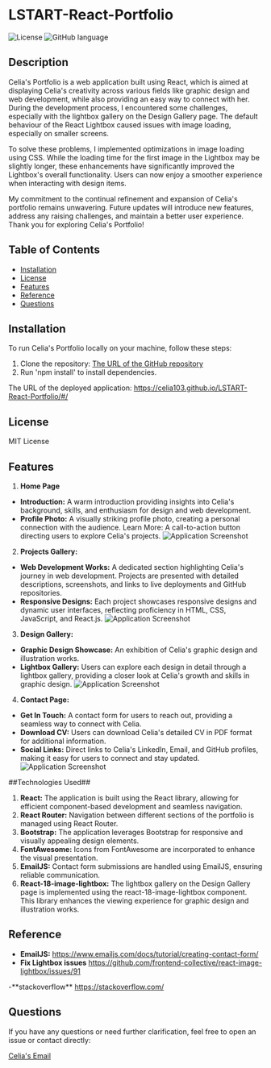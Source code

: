 # LSTART-React-Portfolio
![License](https://img.shields.io/badge/license-MIT-green)
![GitHub language](https://img.shields.io/github/languages/top/celia103/W12-TeamProfilerJS)

## Description
Celia's Portfolio is a web application built using React, which is aimed at displaying Celia's creativity across various fields like graphic design and web development, while also providing an easy way to connect with her. During the development process, I encountered some challenges, especially with the lightbox gallery on the Design Gallery page. The default behaviour of the React Lightbox caused issues with image loading, especially on smaller screens.

To solve these problems, I implemented optimizations in image loading using CSS. While the loading time for the first image in the Lightbox may be slightly longer, these enhancements have significantly improved the Lightbox's overall functionality. Users can now enjoy a smoother experience when interacting with design items.

My commitment to the continual refinement and expansion of Celia's portfolio remains unwavering. Future updates will introduce new features, address any raising challenges, and maintain a better user experience. Thank you for exploring Celia's Portfolio!

## Table of Contents

- [Installation](#installation)
- [License](#license)
- [Features](#features)
- [Reference](#reference)
- [Questions](#questions)

## Installation

To run Celia's Portfolio locally on your machine, follow these steps:
  1. Clone the repository: <a href="https://github.com/celia103/LSTART-React-Portfolio" target="_blank">The URL of the GitHub repository</a>
  2. Run 'npm install' to install dependencies.

The URL of the deployed application:
<a href="https://celia103.github.io/LSTART-React-Portfolio/#/" target="_blank">https://celia103.github.io/LSTART-React-Portfolio/#/</a>



## License

MIT License

## Features

1. **Home Page**
- **Introduction:** A warm introduction providing insights into Celia's background, skills, and enthusiasm for design and web development.
- **Profile Photo:** A visually striking profile photo, creating a personal connection with the audience.
Learn More: A call-to-action button directing users to explore Celia's projects.
![Application Screenshot](./assets/screencapture/Portfolio1.png)


2. **Projects Gallery:**
- **Web Development Works:** 
A dedicated section highlighting Celia's journey in web development. Projects are presented with detailed descriptions, screenshots, and links to live deployments and GitHub repositories.
- **Responsive Designs:** 
Each project showcases responsive designs and dynamic user interfaces, reflecting proficiency in HTML, CSS, JavaScript, and React.js.
![Application Screenshot](./assets/screencapture/Portfolio2.png)

3. **Design Gallery:**
- **Graphic Design Showcase:** An exhibition of Celia's graphic design and illustration works.
- **Lightbox Gallery:** Users can explore each design in detail through a lightbox gallery, providing a closer look at Celia's growth and skills in graphic design.
![Application Screenshot](./assets/screencapture/Portfolio3.png)

4. **Contact Page:**
- **Get In Touch:** A contact form for users to reach out, providing a seamless way to connect with Celia.
- **Download CV:** Users can download Celia's detailed CV in PDF format for additional information.
- **Social Links:** Direct links to Celia's LinkedIn, Email, and GitHub profiles, making it easy for users to connect and stay updated.
![Application Screenshot](./assets/screencapture/Portfolio4.png)

##Technologies Used##
1. **React:** The application is built using the React library, allowing for efficient component-based development and seamless navigation.
2. **React Router:** Navigation between different sections of the portfolio is managed using React Router.
3. **Bootstrap:** The application leverages Bootstrap for responsive and visually appealing design elements.
4. **FontAwesome:** Icons from FontAwesome are incorporated to enhance the visual presentation.
5. **EmailJS:** Contact form submissions are handled using EmailJS, ensuring reliable communication.
6. **React-18-image-lightbox:** The lightbox gallery on the Design Gallery page is implemented using the react-18-image-lightbox component. This library enhances the viewing experience for graphic design and illustration works.

## Reference

- **EmailJS:**
  <a href=" https://www.emailjs.com/docs/tutorial/creating-contact-form/
  " target="_blank"> https://www.emailjs.com/docs/tutorial/creating-contact-form/
  </a>
- **Fix Lightbox issues**
<a href=" https://github.com/frontend-collective/react-image-lightbox/issues/91
" target="_blank"> https://github.com/frontend-collective/react-image-lightbox/issues/91
</a>
-**stackoverflow**
<a href=" https://stackoverflow.com/" target="_blank"> https://stackoverflow.com/</a>

## Questions
If you have any questions or need further clarification, feel free to open an issue or contact directly:

<a href="mailto:celiayych@gmail.com" target="_blank">Celia's Email</a>
